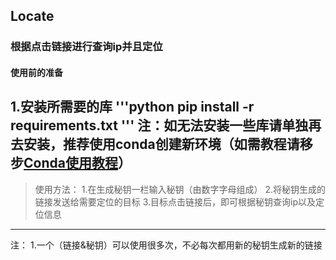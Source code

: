 ## Locate
### 根据点击链接进行查询ip并且定位
#### 使用前的准备
1.安装所需要的库
'''python
pip install -r requirements.txt
'''
注：如无法安装一些库请单独再去安装，推荐使用conda创建新环境（如需教程请移步[Conda使用教程](https://ckfanzhe.github.io/About_conda/)）
---
>使用方法：
1.在生成秘钥一栏输入秘钥（由数字字母组成）
2.将秘钥生成的链接发送给需要定位的目标
3.目标点击链接后，即可根据秘钥查询ip以及定位信息
---
注：
1.一个（链接&秘钥）可以使用很多次，不必每次都用新的秘钥生成新的链接
